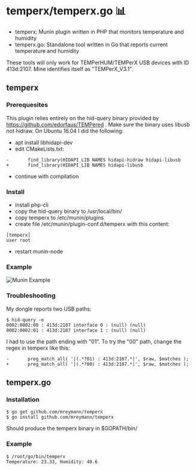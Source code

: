 # temperx/temperx.go :bar_chart:

* temperx: Munin plugin written in PHP that monitors temperature and humidity
* temperx.go: Standalone tool written in Go that reports current temperature and humidity

These tools will only work for TEMPerHUM/TEMPerX USB devices with ID 413d:2107. Mine identifies itself as "TEMPerX_V3.1".

## temperx

### Prerequesites

This plugin relies entirely on the hid-query binary provided by https://github.com/edorfaus/TEMPered .
Make sure the binary uses libusb not hidraw. On Ubuntu 16.04 I did the following:

* apt install libhidapi-dev
* edit CMakeLists.txt:
```
-       find_library(HIDAPI_LIB NAMES hidapi-hidraw hidapi-libusb
+       find_library(HIDAPI_LIB NAMES hidapi-libusb
```
* continue with compilation

### Install

* install php-cli
* copy the hid-query binary to /usr/local/bin/
* copy temperx to /etc/munin/plugins
* create file /etc/munin/plugin-conf.d/temperx with this content:
```
[temperx]
user root
```
* restart munin-node

### Example

![Munin Example](https://github.com/mreymann/temperx/blob/master/example.png)

### Troubleshooting

My dongle reports two USB paths:
```
$ hid-query -e
0002:0002:00 : 413d:2107 interface 0 : (null) (null)
0002:0002:01 : 413d:2107 interface 1 : (null) (null)
```
I had to use the path ending with "01". To try the "00" path, change the regex in temperx like this:
```
-       preg_match_all( '|(.*?01) : 413d:2107.*|', $raw, $matches );
+       preg_match_all( '|(.*?00) : 413d:2107.*|', $raw, $matches );
```

## temperx.go

### Installation

```
$ go get github.com/mreymann/temperx
$ go install github.com/mreymann/temperx
```
Should produce the temperx binary in $GOPATH/bin/

### Example

```
$ /root/go/bin/temperx
Temperature: 23.33, Humidity: 40.6
```
